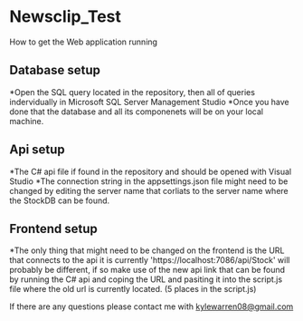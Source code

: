 # Newsclip_Test
How to get the Web application running

Database setup
-----------------
*Open the SQL query located in the repository, then all of queries indervidually in Microsoft SQL Server Management Studio
*Once you have done that the database and all its componenets will be on your local machine.

Api setup
---------------
*The C# api file if found in the repository and should be opened with Visual Studio
*The connection string in the appsettings.json file might need to be changed by editing the server name that corliats to the server name where the StockDB can be found.

Frontend setup
---------------
*The only thing that might need to be changed on the frontend is the URL that connects to the api it is currently 'https://localhost:7086/api/Stock' will probably be 
 different, if so make use of the new api link that can be found by running the C# api and coping the URL and pasiting it into the script.js file where the old url is
 currently located. (5 places in the script.js)
 
If there are any questions please contact me with kylewarren08@gmail.com
